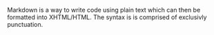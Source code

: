 Markdown is a way to write code using plain text which can then be formatted into XHTML/HTML. The syntax is is comprised of exclusivly punctuation.

